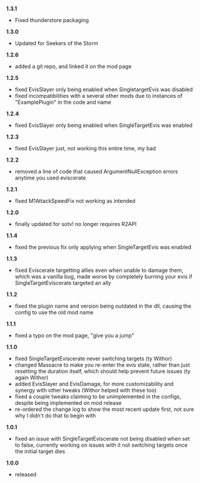 **1.3.1**
- Fixed thunderstore packaging

**1.3.0**
- Updated for Seekers of the Storm

**1.2.6**

- added a git repo, and linked it on the mod page

**1.2.5**

- fixed EvisSlayer only being enabled when SingletargetEvis was disabled
- fixed incompatibilities with a several other mods due to instances of "ExamplePlugin" in the code and name

**1.2.4**

- fixed EvisSlayer only being enabled when SingleTargetEvis was enabled

**1.2.3**

- fixed EvisSlayer just, not working this entire time, my bad

**1.2.2**

- removed a line of code that caused ArgumentNullException errors anytime you used eviscerate

**1.2.1**

- fixed M1AttackSpeedFix not working as intended

**1.2.0**

- finally updated for sotv! no longer requires R2API

**1.1.4**

- fixed the previous fix only applying when SingleTargetEvis was enabled

**1.1.3**

- fixed Eviscerate targetting allies even when unable to damage them, which was a vanilla bug, made worse by completely burning your evis if SingleTargetEviscerate targeted an ally

**1.1.2**

- fixed the plugin name and version being outdated in the dll, causing the config to use the old mod name

**1.1.1**

- fixed a typo on the mod page, "give you a jump"

**1.1.0**

- fixed SingleTargetEviscerate never switching targets (ty Withor)
- changed Massacre to make you re-enter the evis state, rather than just resetting the duration itself, which should help prevent future issues (ty again Withor)
- added EvisSlayer and EvisDamage, for more customizability and synergy with other tweaks (Withor helped with these too)
- fixed a couple tweaks claiming to be unimplemented in the configs, despite being implemented on mod release
- re-ordered the change log to show the most recent update first, not sure why I didn't do that to begin with

**1.0.1**

- fixed an issue with SingleTargetEviscerate not being disabled when set to false, currently working on issues with it not switching targets once the initial target dies

**1.0.0**

- released
